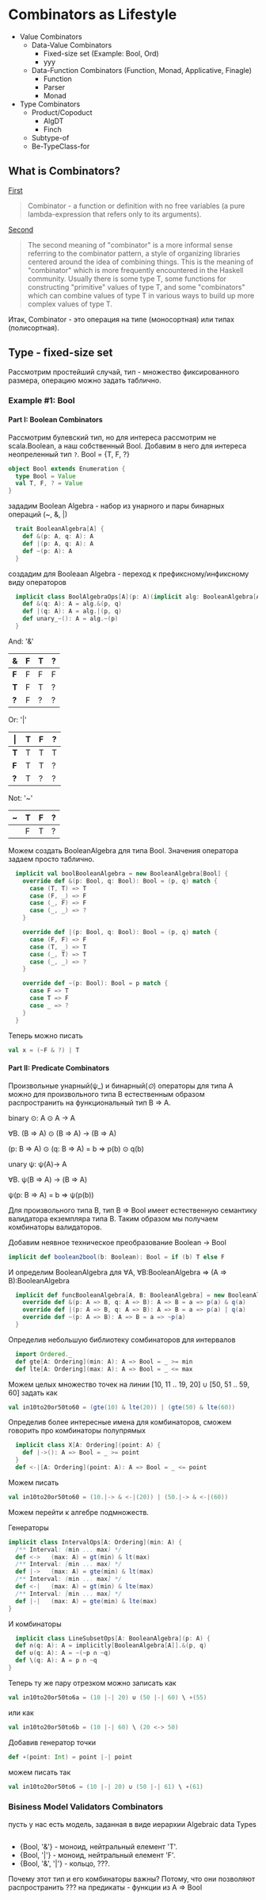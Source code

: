 # Combinators as Lifestyle

- Value Combinators
  - Data-Value Combinators
    - Fixed-size set (Example: Bool, Ord)
    - yyy
  - Data-Function Combinators (Function, Monad, Applicative, Finagle)
    - Function
    - Parser
    - Monad
- Type Combinators
  - Product/Copoduct
    - AlgDT
    - Finch
  - Subtype-of
  - Be-TypeClass-for

## What is Combinators?
[First](https://wiki.haskell.org/Combinator)
> Combinator - a function or definition with no free variables (a pure lambda-expression that refers only to its arguments).

[Second](https://wiki.haskell.org/Combinator)
> The second meaning of "combinator" is a more informal sense referring to the combinator pattern, a style of organizing 
> libraries centered around the idea of combining things. This is the meaning of "combinator" which is more frequently 
> encountered in the Haskell community. Usually there is some type T, some functions for constructing "primitive" values 
> of type T, and some "combinators" which can combine values of type T in various ways to build up more complex values of type T.

Итак, Combinator - это операция на типе (моносортная) или типах (полисортная).

## Type - fixed-size set
Рассмотрим простейший случай, тип - множество фиксированного размера, операцию можно задать таблично.

### Example #1: Bool
#### Part I: Boolean Combinators
Рассмотрим булевский тип, но для интереса рассмотрим не scala.Boolean, а наш собственный Bool. Добавим в него для интереса неопреленный тип `?`.
Bool = {T, F, ?}

```scala
object Bool extends Enumeration {
  type Bool = Value
  val T, F, ? = Value
}
```

зададим Boolean Algebra - набор из унарного и пары бинарных операций (~, &, |)
```scala
  trait BooleanAlgebra[A] {
    def &(p: A, q: A): A
    def |(p: A, q: A): A
    def ~(p: A): A
  }
```

создадим для Booleaan Algebra - переход к префиксному/инфиксному виду операторов
```scala
  implicit class BoolAlgebraOps[A](p: A)(implicit alg: BooleanAlgebra[A]) {
    def &(q: A): A = alg.&(p, q)
    def |(q: A): A = alg.|(p, q)
    def unary_~(): A = alg.~(p)
  }
```
And: '&'

|   &   | F | T | ? |
|-------|---|---|---|
| **F** | F | F | F |
| **T** | F | T | ? |
| **?** | F | ? | ? |

Or: '|'

|  \|   | T | F | ? |    
|-------|---|---|---|
| **T** | T | T | T |
| **F** | T | T | ? |
| **?** | T | ? | ? |

Not: '~'

|   ~   | T | F | ? |    
|-------|---|---|---|
|       | F | T | ? |

Можем создать BooleanAlgebra для типа Bool. Значения оператора задаем просто таблично.
```scala
  implicit val boolBooleanAlgebra = new BooleanAlgebra[Bool] {
    override def &(p: Bool, q: Bool): Bool = (p, q) match {
      case (T, T) => T
      case (F, _) => F
      case (_, F) => F
      case (_, _) => ?
    }

    override def |(p: Bool, q: Bool): Bool = (p, q) match {
      case (F, F) => F
      case (T, _) => T
      case (_, T) => T
      case (_, _) => ?
    }

    override def ~(p: Bool): Bool = p match {
      case F => T
      case T => F
      case _ => ?
    }
  }
```

Теперь можно писать
```scala
val x = (~F & ?) | T
```

#### Part II: Predicate Combinators

Произвольные унарный(ψ_) и бинарный(_⊙_) операторы для типа A можно для произвольного типа B естественным образом распространить на функциональный тип B => A.

binary ⊙: A ⊙ A → A

∀B. (B => A) ⊙ (B => A) → (B => A)

(p: B => A) ⊙ (q: B => A) = b => p(b) ⊙ q(b)
 
unary ψ: ψ(A)→ A

∀B. ψ(B => A) → (B => A)

ψ(p: B => A) = b => ψ(p(b))
 
Для произвольного типа B, тип B => Bool имеет естественную семантику валидатора екземпляра типа B.
Таким образом мы получаем комбинаторы валидаторов.

Добавим неявное техническое преобразование Boolean -> Bool
```scala
implicit def boolean2bool(b: Boolean): Bool = if (b) T else F
```

И определим BooleanAlgebra для ∀A, ∀B:BooleanAlgebra  => (A => B):BooleanAlgebra
```scala
  implicit def funcBooleanAlgebra[A, B: BooleanAlgebra] = new BooleanAlgebra[A => B] {
    override def &(p: A => B, q: A => B): A => B = a => p(a) & q(a)
    override def |(p: A => B, q: A => B): A => B = a => p(a) | q(a)
    override def ~(p: A => B): A => B = a => ~p(a)
  }
  ```

Определив небольшую библиотеку сомбинаторов для интервалов
```scala
  import Ordered._
  def gte[A: Ordering](min: A): A => Bool = _ >= min
  def lte[A: Ordering](max: A): A => Bool = _ <= max
  ```

Можем целых множество точек на линии \[10, 11 .. 19, 20\] ∪ \[50, 51 .. 59, 60\] задать как
```scala
val in10to20or50to60 = (gte(10) & lte(20)) | (gte(50) & lte(60))
```

Определив более интересные имена для комбинаторов, сможем говорить про комбинаторы полупрямых 
```scala
  implicit class X[A: Ordering](point: A) {
    def |->(): A => Bool = _ >= point
  }
  def <-|[A: Ordering](point: A): A => Bool = _ <= point
```

Можем писать
```scala
val in10to20or50to60 = (10.|-> & <-|(20)) | (50.|-> & <-|(60))
```

Можем перейти к алгебре подмножеств.

Генераторы
```scala
implicit class IntervalOps[A: Ordering](min: A) {
  /** Interval: (min ... max) */
  def <->	(max: A) = gt(min) & lt(max)
  /** Interval: [min ... max) */
  def |->	(max: A) = gte(min) & lt(max)
  /** Interval: (min ... max] */
  def <-|	(max: A) = gt(min) & lte(max)
  /** Interval: [min ... max] */
  def |-|	(max: A) = gte(min) & lte(max)
}
```
  
И комбинаторы
```scala
  implicit class LineSubsetOps[A: BooleanAlgebra](p: A) {
  def ∩(q: A): A = implicitly[BooleanAlgebra[A]].&(p, q)
  def ∪(q: A): A = ~(~p ∩ ~q)
  def \(q: A): A = p ∩ ~q
}
```
 
Теперь ту же пару отрезком можно записать как
```scala
val in10to20or50to6a = (10 |-| 20) ∪ (50 |-| 60) \ ∘(55)
```
или как
```scala
val in10to20or50to6b = (10 |-| 60) \ (20 <-> 50)
```

Добавив генератор точки
```scala
def ∘(point: Int) = point |-| point
```

можем писать так
```scala
val in10to20or50to6 = (10 |-| 20) ∪ (50 |-| 61) \ ∘(61)
```

### Bisiness Model Validators Combinators
пусть у нас есть модель, заданная в виде иерархии Algebraic data Types
```scala
```


- {Bool, '&'} - моноид, нейтральный елемент 'T'.
- {Bool, '|'} - моноид, нейтральный елемент 'F'.
- {Bool, '&', '|'} - кольцо, ???.

Почему этот тип и его комбинаторы важны? 
Потому, что они позволяют распространить ??? на предикаты - функции из A => Bool

